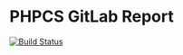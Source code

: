 # PHPCS GitLab Report

[![Build Status](https://travis-ci.org/sateshpersaud/phpcs-gitlab-report.svg?branch=master)](https://travis-ci.org/sateshpersaud/phpcs-gitlab-report)

